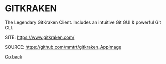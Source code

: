 # GITKRAKEN
 
 The Legendary GitKraken Client.
 Includes an intuitive Git GUI & powerful Git CLI.

 SITE: https://www.gitkraken.com/

 SOURCE: https://github.com/mmtrt/gitkraken_AppImage

 [Go back](https://portable-linux-apps.github.io/apps.html)
